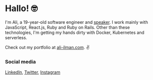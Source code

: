 # Hallo! 🤓

I'm Ali, a 19-year-old software engineer and [speaker](https://ali-ilman.com/talks). I work mainly with JavaScript, React.js, Ruby and Ruby on Rails. Other than these technologies, I'm getting my hands dirty with Docker, Kubernetes and serverless.

Check out my portfolio at [ali-ilman.com](https://ali-ilman.com). :v:
### Social media
[LinkedIn](https://www.linkedin.com/in/aliilman/), [Twitter](https://twitter.com/thealiilman), [Instagram](https://instagram.com/thealiilman)

<!--
**thealiilman/thealiilman** is a ✨ _special_ ✨ repository because its `README.md` (this file) appears on your GitHub profile.

Here are some ideas to get you started:

- 🔭 I’m currently working on ...
- 🌱 I’m currently learning ...
- 👯 I’m looking to collaborate on ...
- 🤔 I’m looking for help with ...
- 💬 Ask me about ...
- 📫 How to reach me: ...
- 😄 Pronouns: ...
- ⚡ Fun fact: ...
-->
